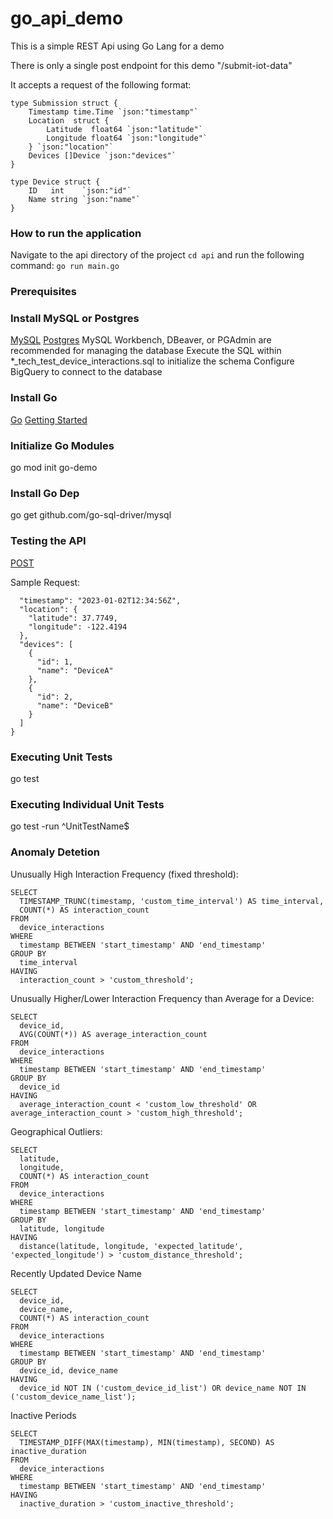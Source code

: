 # go_api_demo
This is a simple REST Api using Go Lang for a demo

There is only a single post endpoint for this demo "/submit-iot-data"

It accepts a request of the following format:
```
type Submission struct {
	Timestamp time.Time `json:"timestamp"`
	Location  struct {
		Latitude  float64 `json:"latitude"`
		Longitude float64 `json:"longitude"`
	} `json:"location"`
	Devices []Device `json:"devices"`
}

type Device struct {
	ID   int    `json:"id"`
	Name string `json:"name"`
}
```

### How to run the application
Navigate to the api directory of the project 
```cd api```
and run the following command:
```go run main.go```

### Prerequisites

### Install MySQL or Postgres
[MySQL](https://dev.mysql.com/doc/mysql-getting-started/en/)
[Postgres](https://www.postgresql.org/docs/current/tutorial-start.html)
MySQL Workbench, DBeaver, or PGAdmin are recommended for managing the database
Execute the SQL within *_tech_test_device_interactions.sql to initialize the schema
Configure BigQuery to connect to the database

### Install Go
[Go](https://go.dev/doc/install)
[Getting Started](https://go.dev/doc/tutorial/getting-started)

### Initialize Go Modules
go mod init go-demo 

### Install Go Dep
go get github.com/go-sql-driver/mysql

### Testing the API
[POST](http://localhost:8080/submit-iot-data)

Sample Request:

```{
  "timestamp": "2023-01-02T12:34:56Z",
  "location": {
    "latitude": 37.7749,
    "longitude": -122.4194
  },
  "devices": [
    {
      "id": 1,
      "name": "DeviceA"
    },
    {
      "id": 2,
      "name": "DeviceB"
    }
  ]
}
```

### Executing Unit Tests
go test

### Executing Individual Unit Tests
 go test -run ^UnitTestName$ 

 ### Anomaly Detetion

Unusually High Interaction Frequency (fixed threshold):
```
SELECT
  TIMESTAMP_TRUNC(timestamp, 'custom_time_interval') AS time_interval,
  COUNT(*) AS interaction_count
FROM
  device_interactions
WHERE
  timestamp BETWEEN 'start_timestamp' AND 'end_timestamp'
GROUP BY
  time_interval
HAVING
  interaction_count > 'custom_threshold';
```

Unusually Higher/Lower Interaction Frequency than Average for a Device:

```
SELECT
  device_id,
  AVG(COUNT(*)) AS average_interaction_count
FROM
  device_interactions
WHERE
  timestamp BETWEEN 'start_timestamp' AND 'end_timestamp'
GROUP BY
  device_id
HAVING
  average_interaction_count < 'custom_low_threshold' OR average_interaction_count > 'custom_high_threshold';
```

Geographical Outliers:

```
SELECT
  latitude,
  longitude,
  COUNT(*) AS interaction_count
FROM
  device_interactions
WHERE
  timestamp BETWEEN 'start_timestamp' AND 'end_timestamp'
GROUP BY
  latitude, longitude
HAVING
  distance(latitude, longitude, 'expected_latitude', 'expected_longitude') > 'custom_distance_threshold';

```

Recently Updated Device Name

```
SELECT
  device_id,
  device_name,
  COUNT(*) AS interaction_count
FROM
  device_interactions
WHERE
  timestamp BETWEEN 'start_timestamp' AND 'end_timestamp'
GROUP BY
  device_id, device_name
HAVING
  device_id NOT IN ('custom_device_id_list') OR device_name NOT IN ('custom_device_name_list');
```

Inactive Periods

```
SELECT
  TIMESTAMP_DIFF(MAX(timestamp), MIN(timestamp), SECOND) AS inactive_duration
FROM
  device_interactions
WHERE
  timestamp BETWEEN 'start_timestamp' AND 'end_timestamp'
HAVING
  inactive_duration > 'custom_inactive_threshold';
```